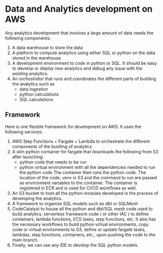 # Data and Analytics development on AWS

Any analytics development that involves a large amount of data needs the following components:
1. A data warehouse to store the data
2. A platform to compute analytics using either SQL or python on the data stored in the warehouse
3. A development environment to code in python or SQL. It should be easy to develop or deploy new analytics and debug any issue with the existing analytics.
4. An *orchestrator* that runs and coordinates the different parts of building the analytics such as 
    * data ingestion
    * python calculations 
    * SQL calculations   

## Framework

Here is one flexible framework for development on AWS. It uses the following services:
1. AWS Step Functions + Fargate + Lambda to orchestrate the different components of the buidling of analytics
2. A slim python container for fargate that downloads the following from S3 after launching:
    * python code that needs to be run
    * python virtual environment with all the dependencies needed to run the python code
The container then runs the python code. The location of the code, venv in S3 and the command to run are passed as environment variables to the container. The container is registered in ECR and is used for CI/CD workflows as well.
3. An S3 bucket to host all the python modules developed in the process of developing the analytics.
4. A framework to organize SQL models such as dbt or SQLMesh
5. CodeCatalyst to house all the python and dbt/SQL mesh code used to build analytics, serverless framework code ( or other IAC ) to define containers, lambda functions, ECS tasks, step functions, etc. It also has the necessary workflows to build python virtual environments, copy code or virtual environments to S3, define or update fargate tasks, lambdas, step functions, containers, etc., upon pushing the code to the main branch. 
6. Finally, we can use any IDE to develop the SQL python models.
